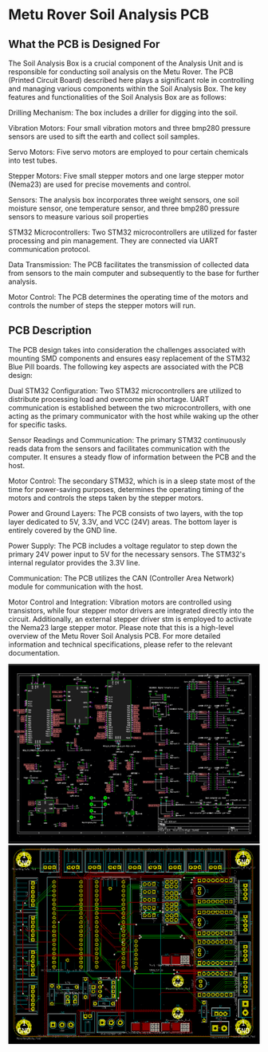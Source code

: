 # Metu Rover Soil Analysis PCB

## What the PCB is Designed For

The Soil Analysis Box is a crucial component of the Analysis Unit and is responsible for conducting soil analysis on the Metu Rover. The PCB (Printed Circuit Board) described here plays a significant role in controlling and managing various components within the Soil Analysis Box. The key features and functionalities of the Soil Analysis Box are as follows:

Drilling Mechanism: The box includes a driller for digging into the soil.

Vibration Motors: Four small vibration motors and three bmp280 pressure sensors are used to sift the earth and collect soil samples.

Servo Motors: Five servo motors are employed to pour certain chemicals into test tubes.

Stepper Motors: Five small stepper motors and one large stepper motor (Nema23) are used for precise movements and control.

Sensors: The analysis box incorporates three weight sensors, one soil moisture sensor, one temperature sensor, and three bmp280 pressure sensors to measure various soil properties

STM32 Microcontrollers: Two STM32 microcontrollers are utilized for faster processing and pin management. They are connected via UART communication protocol.

Data Transmission: The PCB facilitates the transmission of collected data from sensors to the main computer and subsequently to the base for further analysis.

Motor Control: The PCB determines the operating time of the motors and controls the number of steps the stepper motors will run.

## PCB Description

The PCB design takes into consideration the challenges associated with mounting SMD components and ensures easy replacement of the STM32 Blue Pill boards. The following key aspects are associated with the PCB design:

Dual STM32 Configuration: Two STM32 microcontrollers are utilized to distribute processing load and overcome pin shortage. UART communication is established between the two microcontrollers, with one acting as the primary communicator with the host while waking up the other for specific tasks.

Sensor Readings and Communication: The primary STM32 continuously reads data from the sensors and facilitates communication with the computer. It ensures a steady flow of information between the PCB and the host.

Motor Control: The secondary STM32, which is in a sleep state most of the time for power-saving purposes, determines the operating timing of the motors and controls the steps taken by the stepper motors.

Power and Ground Layers: The PCB consists of two layers, with the top layer dedicated to 5V, 3.3V, and VCC (24V) areas. The bottom layer is entirely covered by the GND line.

Power Supply: The PCB includes a voltage regulator to step down the primary 24V power input to 5V for the necessary sensors. The STM32's internal regulator provides the 3.3V line.

Communication: The PCB utilizes the CAN (Controller Area Network) module for communication with the host.

Motor Control and Integration: Vibration motors are controlled using transistors, while four stepper motor drivers are integrated directly into the circuit. Additionally, an external stepper driver stm is employed to activate the Nema23 large stepper motor.
Please note that this is a high-level overview of the Metu Rover Soil Analysis PCB. For more detailed information and technical specifications, please refer to the relevant documentation.

![Alt text](https://github.com/onurkarakoc79/METU-ROVER/blob/main/SCIENCE-CONTROL-UNIT/Science%20Control%20Unit%20Soil%20Analysis%20PCB/Screenshot%20from%202023-07-13%2023-53-51.png)
![Alt text](https://github.com/onurkarakoc79/METU-ROVER/blob/main/SCIENCE-CONTROL-UNIT/Science%20Control%20Unit%20Soil%20Analysis%20PCB/Screenshot%20from%202023-07-13%2023-54-03.png)
